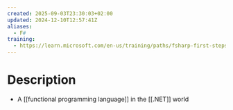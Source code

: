 ```yaml
---
created: 2025-09-03T23:30:03+02:00
updated: 2024-12-10T12:57:41Z
aliases:
  - F#
training:
  - https://learn.microsoft.com/en-us/training/paths/fsharp-first-steps/
---
```

# Description
- A [[functional programming language]] in the [[.NET]] world